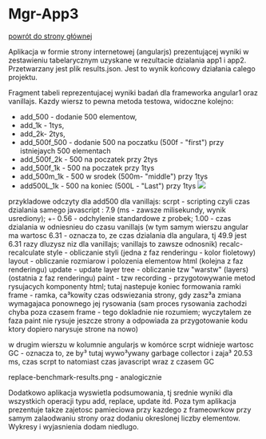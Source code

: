 Mgr-App3
================

[powrót do strony głównej](https://github.com/krzysiekdz/mgr-main) <br>

Aplikacja w formie strony internetowej (angularjs) prezentującej wyniki w zestawieniu tabelarycznym uzyskane w rezultacie dzialania app1 i app2. Przetwarzany jest plik results.json. Jest to wynik końcowy działania calego projektu.



Fragment tabeli reprezentujacej wyniki badań dla frameworka angular1 oraz vanillajs. Kazdy wiersz to pewna metoda testowa, widoczne kolejno: 
- add_500 - dodanie 500 elementow, 
- add_1k - 1tys,
- add_2k-  2tys,
- add_500f_500 - dodanie 500 na poczatku (500f - "first") przy istniejaych 500 elementach 
- add_500f_2k - 500 na poczatek przy 2tys
- add_500f_1k - 500 na poczatek przy 1tys 
- add_500m_1k - 500 w srodek (500m- "middle") przy 1tys 
- add500L_1k - 500 na koniec (500L - "Last") przy 1tys 
![](http://i.imgur.com/Ty3pF0G.png)


przykladowe odczyty dla add500 dla vanillajs: 
scrpt - scripting czyli czas dzialania samego javascript : 7.9 (ms - zawsze milisekundy, wynik usrediony); +- 0.56 - odchylenie standardowe z probek; 1.00 - czas dzialania w odniesnieu do czasu vanillajs (w tym samym wierszu angular ma wartosc 6.31 - oznacza to, ze czas dzialania dla angulara, tj 49.9 jest 6.31 razy dluzysz niz dla vanillajs; vanillajs to zawsze odnosnik)
recalc- recalculate style - obliczanie styli (jedna z faz renderingu - kolor fioletowy)
layout - obliczanie rozmiarow i polozenia elementow html (kolejna z faz renderingu)
update - update layer tree - obliczanie tzw "warstw" (layers) (ostatnia z faz renderingu)
paint - tzw recording - przygotowywanie metod rysujacych komponenty html; tutaj nastepuje koniec formowania ramki 
frame - ramka, ca³kowity czas odswiezania strony, gdy zasz³a zmiana wymagajaca ponownego jej rysowania (sam proces rysowania zachodzi chyba poza czasem frame - tego dokladnie nie rozumiem; wyczytalem ze faza paint nie rysuje jeszcze strony a odpowiada za przygotowanie kodu ktory dopiero narysuje strone na nowo)

w drugim wierszu w kolumnie angularjs w komórce scrpt widnieje wartosc GC - oznacza to, ze by³ tutaj wywo³ywany garbage collector i zaja³ 20.53 ms, czas scrpt to natomiast czas javascript wraz z czasem GC


replace-benchmark-results.png - analogicznie

Dodatkowo aplikacja wyswietla podsumowania, tj srednie wyniki dla wszystkich operacji typu add, replace, update itd. Poza tym aplikacja prezentuje takze zajetosc pamieciowa przy kazdego z frameowrkow przy samym zalaodwaniu strony oraz dodaniu okreslonej liczby elementow. Wykresy i wyjasnienia dodam niedlugo.

